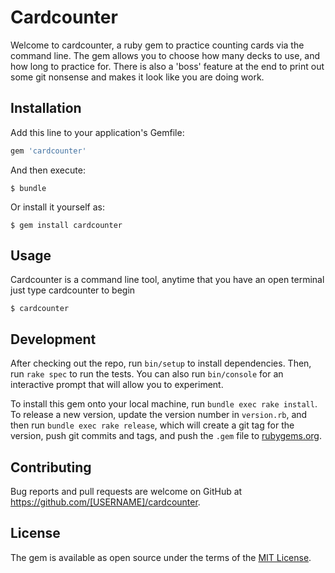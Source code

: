 # Cardcounter

Welcome to cardcounter, a ruby gem to practice counting cards via the command line.  The gem allows you to choose how many decks to use, and how long to practice for.  There is also a 'boss' feature at the end to print out some git nonsense and makes it look like you are doing work.

## Installation

Add this line to your application's Gemfile:

```ruby
gem 'cardcounter'
```

And then execute:

    $ bundle

Or install it yourself as:

    $ gem install cardcounter

## Usage

Cardcounter is a command line tool, anytime that you have an open terminal just type cardcounter to begin

	$ cardcounter

## Development

After checking out the repo, run `bin/setup` to install dependencies. Then, run `rake spec` to run the tests. You can also run `bin/console` for an interactive prompt that will allow you to experiment.

To install this gem onto your local machine, run `bundle exec rake install`. To release a new version, update the version number in `version.rb`, and then run `bundle exec rake release`, which will create a git tag for the version, push git commits and tags, and push the `.gem` file to [rubygems.org](https://rubygems.org).

## Contributing

Bug reports and pull requests are welcome on GitHub at https://github.com/[USERNAME]/cardcounter.


## License

The gem is available as open source under the terms of the [MIT License](http://opensource.org/licenses/MIT).

